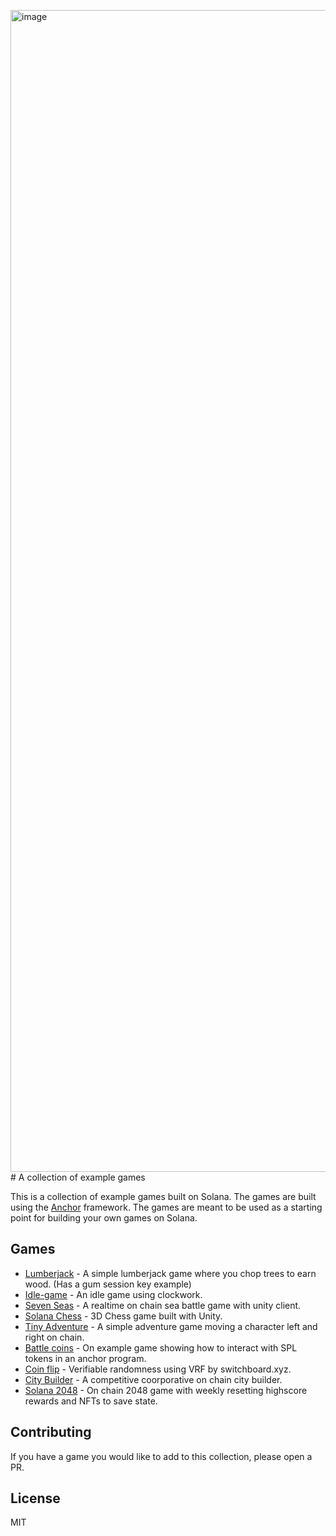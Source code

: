 <img width="1859" alt="image" src="https://github.com/solana-developers/solana-game-starter-kits/assets/5938789/b4d45a5f-4fc8-40fc-b411-485a953ceda5"># A collection of example games

This is a collection of example games built on Solana. The games are built using the [Anchor](https://project-serum.github.io/anchor/) framework. The games are meant to be used as a starting point for building your own games on Solana.

## Games

- [Lumberjack](./lumberjack/README.md) - A simple lumberjack game where you chop trees to earn wood. (Has a gum session key example)
- [Idle-game](./idle-game/README.md) - An idle game using clockwork.
- [Seven Seas](./seven-seas/README.md) - A realtime on chain sea battle game with unity client.
- [Solana Chess](https://github.com/magicblock-labs/Solana-Unity-Chess/blob/main/README.md) - 3D Chess game built with Unity.
- [Tiny Adventure](./tiny-adventure/README.md) - A simple adventure game moving a character left and right on chain. 
- [Battle coins](./battle-coins/README.md) - On example game showing how to interact with SPL tokens in an anchor program. 
- [Coin flip](./coin-flip/README.md) - Verifiable randomness using VRF by switchboard.xyz.
- [City Builder](./city-builder/README.md) - A competitive coorporative on chain city builder.
- [Solana 2048]([./city-builder/README.md](https://github.com/solana-developers/solana-2048)) - On chain 2048 game with weekly resetting highscore rewards and NFTs to save state.  


## Contributing

If you have a game you would like to add to this collection, please open a PR.

## License

MIT


